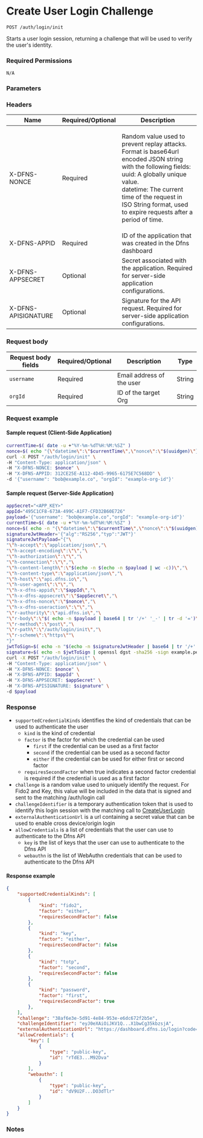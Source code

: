 # Create User Login Challenge

`POST /auth/login/init`

Starts a user login session, returning a challenge that will be used to verify the user's identity.

### Required Permissions <a href="#scopes" id="scopes"></a>

`N/A`

### Parameters <a href="#parameters.1" id="parameters.1"></a>

### Headers  <a href="#request-body" id="request-body"></a>

| Name | Required/Optional | Description |
| ---- | ----------------- | ----------- |
| X-DFNS-NONCE | Required | <p>Random value used to prevent replay attacks. Format is base64url encoded JSON string with the following fields: <br>uuid: A globally unique value. <br>datetime: The current time of the request in ISO String format, used to expire requests after a period of time.</p> |
| X-DFNS-APPID | Required | ID of the application that was created in the Dfns dashboard |
| X-DFNS-APPSECRET | Optional | Secret associated with the application. Required for server-side application configurations. |
| X-DFNS-APISIGNATURE | Optional | Signature for the API request. Required for server-side application configurations. |

### Request body <a href="#request-body" id="request-body"></a>

| Request body fields | Required/Optional | Description               | Type   |
| ------------------- | ----------------- | ------------------------- | ------ |
| `username`          | Required          | Email address of the user | String |
| `orgId`             | Required          | ID of the target Org      | String |

### Request example <a href="#request-example.1" id="request-example.1"></a>

#### Sample request (Client-Side Application) <a href="#sample-request" id="sample-request"></a>

```bash
currentTime=$( date -u +"%Y-%m-%dT%H:%M:%SZ" )
nonce=$( echo "{\"datetime\":\"$currentTime\",\"nonce\":\"$(uuidgen)\"}" | base64 | tr '/+' '_-' | tr -d '=' )
curl -X POST "/auth/login/init" \
-H "Content-Type: application/json" \
-H "X-DFNS-NONCE: $nonce" \
-H "X-DFNS-APPID: 312CE25E-A112-4D45-9965-6175E7C568DD" \
-d '{"username": "bob@example.co", "orgId": "example-org-id"}'
```

#### Sample request (Server-Side Application) <a href="#sample-request" id="sample-request"></a>

```bash
appSecret="<APP_KEY>"
appId="495C1CF8-673A-499C-A1F7-CFD32B60E726"
payload='{"username": "bob@example.co","orgId": "example-org-id"}'
currentTime=$( date -u +"%Y-%m-%dT%H:%M:%SZ" )
nonce=$( echo -n "{\"datetime\":\"$currentTime\",\"nonce\":\"$(uuidgen)\"}" | base64 | tr '/+' '_-' | tr -d '=' )
signatureJwtHeader='{"alg":"RS256","typ":"JWT"}'
signatureJwtPayload="{"\
"\"h-accept\":\"application/json\","\
"\"h-accept-encoding\":\"\","\
"\"h-authorization\":\"\","\
"\"h-connection\":\"\","\
"\"h-content-length\":\"$(echo -n $(echo -n $payload | wc -c))\","\
"\"h-content-type\":\"application/json\","\
"\"h-host\":\"api.dfns.io\","\
"\"h-user-agent\":\"\","\
"\"h-x-dfns-appid\":\"$appId\","\
"\"h-x-dfns-appsecret\":\"$appSecret\","\
"\"h-x-dfns-nonce\":\"$nonce\","\
"\"h-x-dfns-useraction\":\"\","\
"\"r-authority\":\"api.dfns.io\","\
"\"r-body\":\"$( echo -n $payload | base64 | tr '/+' '_-' | tr -d '=')\","\
"\"r-method\":\"post\","\
"\"r-path\":\"/auth/login/init\","\
"\"r-scheme\":\"https\""\
"}"
jwtToSign=$( echo -n "$(echo -n $signatureJwtHeader | base64 | tr '/+' '_-' | tr -d '=').$(echo -n $signatureJwtPayload | base64 | tr '/+' '_-' | tr -d '=')" )
signature=$( echo -n $jwtToSign | openssl dgst -sha256 -sign example.pem | base64 | tr '/+' '_-' | tr -d '=')
curl -X POST "/auth/login/init" \
-H "Content-Type: application/json" \
-H "X-DFNS-NONCE: $nonce" \
-H "X-DFNS-APPID: $appId" \
-H "X-DFNS-APPSECRET: $appSecret" \
-H "X-DFNS-APISIGNATURE: $signature" \
-d $payload
```

### Response <a href="#response" id="response"></a>

* `supportedCredentialKinds` identifies the kind of credentials that can be used to authenticate the user
    * `kind` is the kind of credential
    * `factor` is the factor for which the credential can be used
        * `first` if the credential can be used as a first factor
        * `second` if the credential can be used as a second factor
        * `either` if the credential can be used for either first or second factor
    * `requiresSecondFactor` when true indicates a second factor credential is required if the credential is used as a first factor
* `challenge` is a random value used to uniquely identify the request. For Fido2 and Key, this value will be included in the data that is signed and sent to the matching /auth/login call
* `challengeIdentifier` is a temporary authentication token that is used to identify this login session with the matching call to [CreateUserLogin](./completeLogin.md)
* `externalAuthenticationUrl` is a url containing a secret value that can be used to enable cross device/origin login
* `allowCredentials` is a list of credentials that the user can use to authenticate to the Dfns API
    * `key` is the list of keys that the user can use to authenticate to the Dfns API
    * `webauthn` is the list of WebAuthn credentials that can be used to authenticate to the Dfns API

#### Response example <a href="#response-example" id="response-example"></a>

```json
{
    "supportedCredentialKinds": [
        {
            "kind": "fido2",
            "factor": "either",
            "requiresSecondFactor": false
        },
        {
            "kind": "key",
            "factor": "either",
            "requiresSecondFactor": false
        },
        {
            "kind": "totp",
            "factor": "second",
            "requiresSecondFactor": false
        },
        {
            "kind": "password",
            "factor": "first",
            "requiresSecondFactor": true
        },
    ],
    "challenge": "38af6e3e-5d91-4e84-953e-e6dc672f2b5e",
    "challengeIdentifier": "eyJ0eXAiOiJKV1Q...X1bwCg35kbzsjA",
    "externalAuthenticationUrl": "https://dashboard.dfns.io/login?code=YIbrSkqr3WnWzZ1TeqCoQgIg_qw",
    "allowCredentials": {
        "key": [
            {
                "type": "public-key",
                "id": "rTdE3...M92Dva"
            }
        ],
        "webauthn": [
            {
                "type": "public-key",
                "id": "dV9U2F...DO3dTlr"
            }
        ]
    }
}
```

### Notes <a href="#notes" id="notes"></a>

